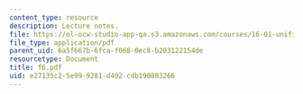 ```yaml
---
content_type: resource
description: Lecture notes.
file: https://ol-ocw-studio-app-qa.s3.amazonaws.com/courses/16-01-unified-engineering-i-ii-iii-iv-fall-2005-spring-2006/e27135c25e999281d492cdb190803266_f6.pdf
file_type: application/pdf
parent_uid: 6a5f667b-6fca-f068-0ec8-b203122154de
resourcetype: Document
title: f6.pdf
uid: e27135c2-5e99-9281-d492-cdb190803266
---
```

